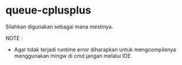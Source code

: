 # queue-cplusplus
Silahkan digunakan sebagai mana mestinya.

NOTE :
- Agar tidak terjadi runtime error diharapkan untuk mengcompilenya menggunakan mingw di cmd jangan melalui IDE.
